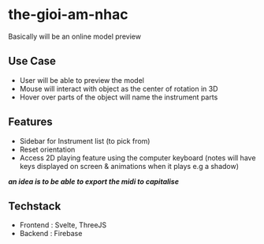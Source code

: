 # the-gioi-am-nhac
Basically will be an online model preview

## Use Case
- User will be able to preview the model
- Mouse will interact with object as the center of rotation in 3D
- Hover over parts of the object will name the instrument parts
## Features
- Sidebar for Instrument list (to pick from)
- Reset orientation
- Access 2D playing feature using the computer keyboard (notes will have keys displayed on screen & animations when it plays e.g a shadow)

***an idea is to be able to export the midi to capitalise***
## Techstack
- Frontend : Svelte, ThreeJS
- Backend : Firebase
